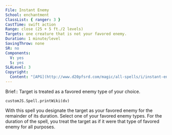 ```yaml
---
File: Instant Enemy
School: enchantment
ClassList: { ranger: 3 }
CastTime: swift action
Range: close (25 + 5 ft./2 levels)
Targets: one creature that is not your favored enemy.
Duration: 1 minute/level
SavingThrow: none
SR: no
Components:
  V: yes
  S: yes
SLALevel: 3
Copyright:
  Content: "[APG](http://www.d20pfsrd.com/magic/all-spells/i/instant-enemy)"
---
```

Brief:: Target is treated as a favored enemy type of your choice.

```dataviewjs
customJS.Spell.printWiki(dv)
```

With this spell you designate the target as your favored enemy for the remainder of its duration. Select one of your favored enemy types. For the duration of the spell, you treat the target as if it were that type of favored enemy for all purposes.
